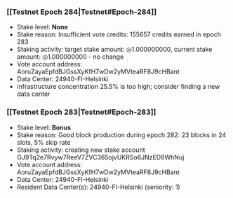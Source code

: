 ### [[Testnet Epoch 284|Testnet#Epoch-284]]
* Stake level: **None**
* Stake reason: Insufficient vote credits: 155657 credits earned in epoch 283
* Staking activity: target stake amount: ◎1.000000000, current stake amount: ◎1.000000000 - no change
* Vote account address: AoruZayaEpfdBJGssXyKfH7wDw2yMVteaRF8J9cHBant
* Data Center: 24940-FI-Helsinki
* infrastructure concentration 25.5% is too high; consider finding a new data center
### [[Testnet Epoch 283|Testnet#Epoch-283]]
* Stake level: **Bonus**
* Stake reason: Good block production during epoch 282: 23 blocks in 24 slots, 5% skip rate
* Staking activity: creating new stake account GJ9Tq2e7Rvyw7ReeV7ZVC365ojvUKRSo6JNzED9WhNuj
* Vote account address: AoruZayaEpfdBJGssXyKfH7wDw2yMVteaRF8J9cHBant
* Data Center: 24940-FI-Helsinki
* Resident Data Center(s): 24940-FI-Helsinki (seniority: 1)